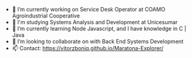 - 🔭 I’m currently working on Service Desk Operator at COAMO Agroindustrial Cooperative
- 🔭 I'm studying Systems Analysis and Development at Unicesumar
- 🌱 I’m currently learning Node Javascript, and I have knowledge in C | Java
- 👯 I’m looking to collaborate on with Back End Systems Development
- 📫 Contact: https://vitorzboniq.github.io/Maratona-Explorer/





